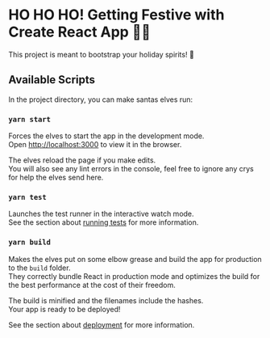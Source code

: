 # HO HO HO! Getting Festive with Create React App 🎅🏻

This project is meant to bootstrap your holiday spirits! 🎄

## Available Scripts

In the project directory, you can make santas elves run:

### `yarn start`

Forces the elves to start the app in the development mode.\
Open [http://localhost:3000](http://localhost:3000) to view it in the browser.

The elves reload the page if you make edits.\
You will also see any lint errors in the console, feel free to ignore any crys for help the elves send here.

### `yarn test`

Launches the test runner in the interactive watch mode.\
See the section about [running tests](https://facebook.github.io/create-react-app/docs/running-tests) for more information.

### `yarn build`

Makes the elves put on some elbow grease and build the app for production to the `build` folder.\
They correctly bundle React in production mode and optimizes the build for the best performance at the cost of their freedom.

The build is minified and the filenames include the hashes.\
Your app is ready to be deployed!

See the section about [deployment](https://facebook.github.io/create-react-app/docs/deployment) for more information.
